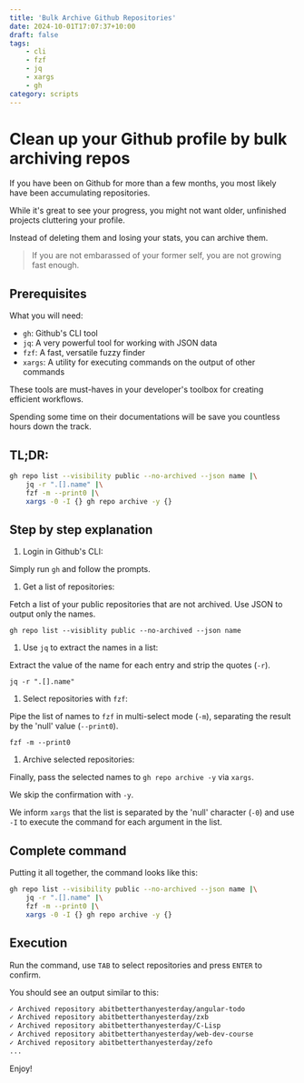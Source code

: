 ```yaml
---
title: 'Bulk Archive Github Repositories'
date: 2024-10-01T17:07:37+10:00
draft: false
tags: 
    - cli
    - fzf
    - jq
    - xargs
    - gh
category: scripts
---
```


# Clean up your Github profile by bulk archiving repos

If you have been on Github for more than a few months, you most likely have been accumulating repositories.

While it's great to see your progress, you might not want older, unfinished projects cluttering your profile. 

Instead of deleting them and losing your stats, you can archive them.

> If you are not embarassed of your former self, you are not growing fast enough.


## Prerequisites

What you will need:
- `gh`: Github's CLI tool
- `jq`: A very powerful tool for working with JSON data
- `fzf`: A fast, versatile fuzzy finder
- `xargs`: A utility for executing commands on the output of other commands

These tools are must-haves in your developer's toolbox for creating efficient workflows.

Spending some time on their documentations will be save you countless hours down the track.

## TL;DR:
```bash
gh repo list --visibility public --no-archived --json name |\
    jq -r ".[].name" |\
    fzf -m --print0 |\
    xargs -0 -I {} gh repo archive -y {}
```

## Step by step explanation


1. Login in Github's CLI:

Simply run `gh` and follow the prompts.

1. Get a list of repositories:

Fetch a list of your public repositories that are not archived. Use JSON to output only the names.

`gh repo list --visiblity public --no-archived --json name` 

1. Use `jq` to extract the names in a list:

Extract the value of the name for each entry and strip the quotes (`-r`).

`jq -r ".[].name"`

1. Select repositories with `fzf`: 

Pipe the list of names to `fzf` in multi-select mode (`-m`), separating the result by the 'null' value (`--print0`).

`fzf -m --print0`

1. Archive selected repositories:

Finally, pass the selected names to `gh repo archive -y` via `xargs`.

We skip the confirmation with `-y`.

We inform `xargs` that the list is separated by the 'null' character (`-0`) and use `-I` to execute the command for each argument in the list.

## Complete command

Putting it all together, the command looks like this:
```bash
gh repo list --visibility public --no-archived --json name |\
    jq -r ".[].name" |\
    fzf -m --print0 |\
    xargs -0 -I {} gh repo archive -y {}
```

## Execution


Run the command, use `TAB` to select repositories and press `ENTER` to confirm.

You should see an output similar to this:

```bash
✓ Archived repository abitbetterthanyesterday/angular-todo
✓ Archived repository abitbetterthanyesterday/zxb
✓ Archived repository abitbetterthanyesterday/C-Lisp
✓ Archived repository abitbetterthanyesterday/web-dev-course
✓ Archived repository abitbetterthanyesterday/zefo
...

```


Enjoy!
